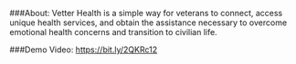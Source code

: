 ###About:
Vetter Health is a simple way for veterans to connect, access unique health services, and obtain the assistance necessary to overcome emotional health concerns and transition to civilian life.

###Demo Video: 
https://bit.ly/2QKRc12
